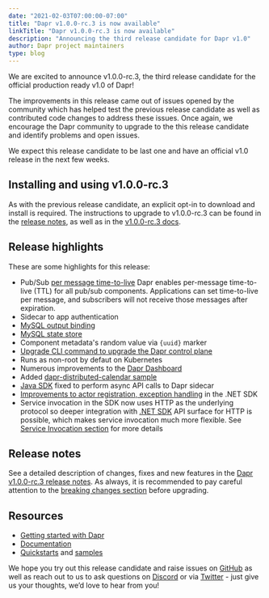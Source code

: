 ```yaml
---
date: "2021-02-03T07:00:00-07:00"
title: "Dapr v1.0.0-rc.3 is now available"
linkTitle: "Dapr v1.0.0-rc.3 is now available"
description: "Announcing the third release candidate for Dapr v1.0"
author: Dapr project maintainers
type: blog
---
```


We are excited to announce v1.0.0-rc.3, the third release candidate for the official production ready v1.0 of Dapr!

The improvements in this release came out of issues opened by the community which has helped test the previous release candidate as well as contributed code changes to address these issues. Once again, we encourage the Dapr community to upgrade to the this release candidate and identify problems and open issues.

We expect this release candidate to be last one and have an official v1.0 release in the next few weeks.

## Installing and using v1.0.0-rc.3

As with the previous release candidate, an explicit opt-in to download and install is required. The instructions to upgrade to v1.0.0-rc.3 can be found in the [release notes](https://github.com/dapr/dapr/blob/release-1.0/docs/release_notes/v1.0.0-rc.3.md#upgrading-to-dapr-100-rc3), as well as in the [v1.0.0-rc.3 docs](https://v1-rc3.docs.dapr.io/getting-started).

## Release highlights

These are some highlights for this release:

* Pub/Sub [per message time-to-live](https://v1-rc3.docs.dapr.io/developing-applications/building-blocks/pubsub/pubsub-message-ttl/)
Dapr enables per-message time-to-live (TTL) for all pub/sub components. Applications can set time-to-live per message, and subscribers will not receive those messages after expiration.
* Sidecar to app authentication
* [MySQL output binding](https://v1-rc3.docs.dapr.io/operations/components/setup-bindings/supported-bindings/mysql/)
* [MySQL state store](https://v1-rc3.docs.dapr.io/operations/components/setup-state-store/supported-state-stores/setup-mysql/)
* Component metadata's random value via `{uuid}` marker
* [Upgrade CLI command to upgrade the Dapr control plane](https://github.com/dapr/cli#upgrade-dapr-on-kubernetes)
* Runs as non-root by defaut on Kubernetes
* Numerous improvements to the [Dapr Dashboard](https://github.com/dapr/dashboard)
* Added [dapr-distributed-calendar sample](https://github.com/dapr/samples/tree/master/dapr-distributed-calendar)
* [Java SDK](https://github.com/dapr/java-sdk) fixed to perform async API calls to Dapr sidecar
* [Improvements to actor registration, exception handling](https://github.com/dapr/dotnet-sdk/issues/569) in the .NET SDK 
* Service invocation in the SDK now uses HTTP as the underlying protocol so deeper integration with [.NET SDK](https://github.com/dapr/dotnet-sdk) API surface for HTTP is possible, which makes service invocation much more flexible. See [Service Invocation section](https://github.com/dapr/dotnet-sdk/issues/569) for more details

## Release notes

See a detailed description of changes, fixes and new features in the [Dapr v1.0.0-rc.3 release notes](https://github.com/dapr/dapr/blob/release-1.0/docs/release_notes/v1.0.0-rc.3.md). As always, it is recommended to pay careful attention to the [breaking changes section](https://github.com/dapr/dapr/blob/release-1.0/docs/release_notes/v1.0.0-rc.3.md#breaking-changes) before upgrading.

## Resources

- [Getting started with Dapr](https://v1-rc3.docs.dapr.io/getting-started/)
- [Documentation](https://v1-rc3.docs.dapr.io/)
- [Quickstarts](https://github.com/dapr/quickstarts/tree/v1.0.0-rc.3) and [samples](https://github.com/dapr/samples)

We hope you try out this release candidate and raise issues on [GitHub](https://github.com/dapr) as well as reach out to us to ask questions on [Discord](https://aka.ms/dapr-discord) or via [Twitter](https://twitter.com/daprdev) - just give us your thoughts, we’d love to hear from you!
